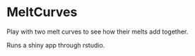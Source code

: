# MeltCurves

Play with two melt curves to see how their melts add together. 

Runs a shiny app through rstudio. 
